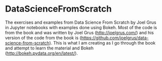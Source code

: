 # DataScienceFromScratch
The exercises and examples from Data Science From Scratch by Joel Grus in Jupyter notebooks with examples done using Bokeh.
Most of the code is from the book and was written by Joel Grus (http://joelgrus.com/) and his version of the code from the book is (https://github.com/joelgrus/data-science-from-scratch).
This is what I am creating as I go through the book and attempt to learn the material and Bokeh (http://bokeh.pydata.org/en/latest/).
